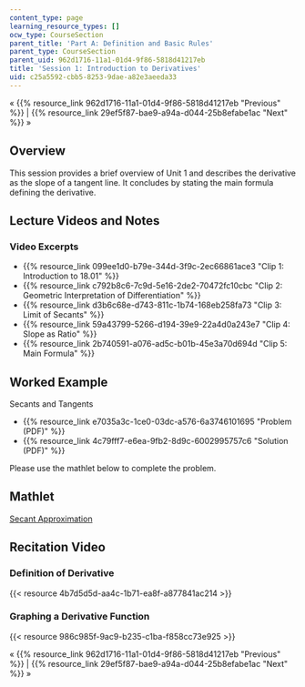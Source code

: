 ```yaml
---
content_type: page
learning_resource_types: []
ocw_type: CourseSection
parent_title: 'Part A: Definition and Basic Rules'
parent_type: CourseSection
parent_uid: 962d1716-11a1-01d4-9f86-5818d41217eb
title: 'Session 1: Introduction to Derivatives'
uid: c25a5592-cbb5-8253-9dae-a82e3aeeda33
---
```

« {{% resource_link 962d1716-11a1-01d4-9f86-5818d41217eb "Previous" %}} | {{% resource_link 29ef5f87-bae9-a94a-d044-25b8efabe1ac "Next" %}} »

## Overview

This session provides a brief overview of Unit 1 and describes the derivative as the slope of a tangent line. It concludes by stating the main formula defining the derivative.

## Lecture Videos and Notes

### Video Excerpts

- {{% resource_link 099ee1d0-b79e-344d-3f9c-2ec66861ace3 "Clip 1: Introduction to 18.01" %}}
- {{% resource_link c792b8c6-7c9d-5e16-2de2-70472fc10cbc "Clip 2: Geometric Interpretation of Differentiation" %}}
- {{% resource_link d3b6c68e-d743-811c-1b74-168eb258fa73 "Clip 3: Limit of Secants" %}}
- {{% resource_link 59a43799-5266-d194-39e9-22a4d0a243e7 "Clip 4: Slope as Ratio" %}}
- {{% resource_link 2b740591-a076-ad5c-b01b-45e3a70d694d "Clip 5: Main Formula" %}}

## Worked Example

Secants and Tangents

- {{% resource_link e7035a3c-1ce0-03dc-a576-6a3746101695 "Problem (PDF)" %}}
- {{% resource_link 4c79fff7-e6ea-9fb2-8d9c-6002995757c6 "Solution (PDF)" %}}

Please use the mathlet below to complete the problem.

## Mathlet

[Secant Approximation](/ans7870/18/18.01SC/f10/mathlets/secantApproximation.html)

## Recitation Video

### Definition of Derivative

{{< resource 4b7d5d5d-aa4c-1b71-ea8f-a877841ac214 >}}

### Graphing a Derivative Function

{{< resource 986c985f-9ac9-b235-c1ba-f858cc73e925 >}}

« {{% resource_link 962d1716-11a1-01d4-9f86-5818d41217eb "Previous" %}} | {{% resource_link 29ef5f87-bae9-a94a-d044-25b8efabe1ac "Next" %}} »